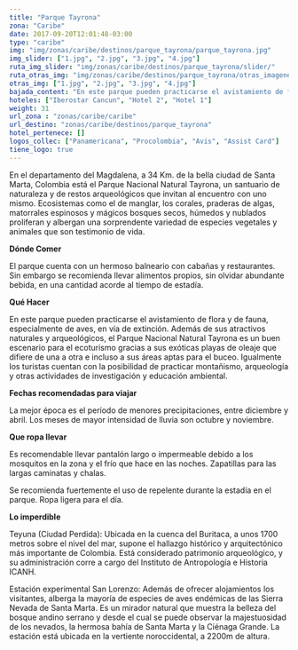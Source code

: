 ```yaml
---
title: "Parque Tayrona"
zona: "Caribe"
date: 2017-09-20T12:01:48-03:00
type: "caribe"
img: "img/zonas/caribe/destinos/parque_tayrona/parque_tayrona.jpg"
img_slider: ["1.jpg", "2.jpg", "3.jpg", "4.jpg"]
ruta_img_slider: "img/zonas/caribe/destinos/parque_tayrona/slider/"
ruta_otras_img: "img/zonas/caribe/destinos/parque_tayrona/otras_imagenes/"
otras_img: ["1.jpg", "2.jpg", "3.jpg", "4.jpg"]
bajada_content: "En este parque pueden practicarse el avistamiento de flora y de fauna, especialmente de aves, en vía de extinción. Además de sus atractivos naturales y arqueológicos, el Parque Nacional Natural Tayrona es un buen escenario para el ecoturismo gracias a sus exóticas playas de oleaje que difiere de una a otra e incluso a sus áreas aptas para el buceo."
hoteles: ["Iberostar Cancun", "Hotel 2", "Hotel 1"]
weight: 31
url_zona : "zonas/caribe/caribe"
url_destino: "zonas/caribe/destinos/parque_tayrona"
hotel_pertenece: []
logos_collec: ["Panamericana", "Procolombia", "Avis", "Assist Card"]
tiene_logo: true
---
```

En el departamento del Magdalena, a 34 Km. de la bella ciudad de Santa Marta, Colombia está el Parque Nacional Natural Tayrona, un santuario de naturaleza y de restos arqueológicos que invitan al encuentro con uno mismo. Ecosistemas como el de manglar, los corales, praderas de algas, matorrales espinosos y mágicos bosques secos, húmedos y nublados proliferan y albergan una sorprendente variedad de especies vegetales y animales que son testimonio de vida.

**Dónde Comer**

El parque cuenta con un hermoso balneario con cabañas y restaurantes. Sin embargo se recomienda llevar alimentos propios, sin olvidar abundante bebida, en una cantidad acorde al tiempo de estadía.

**Qué Hacer**

En este parque pueden practicarse el avistamiento de flora y de fauna, especialmente de aves, en vía de extinción. Además de sus atractivos naturales y arqueológicos, el Parque Nacional Natural Tayrona es un buen escenario para el ecoturismo gracias a sus exóticas playas de oleaje que difiere de una a otra e incluso a sus áreas aptas para el buceo. Igualmente los turistas cuentan con la posibilidad de practicar montañismo, arqueología y otras actividades de investigación y educación ambiental.

**Fechas recomendadas para viajar**

La mejor época es el período de menores precipitaciones, entre diciembre y abril. Los meses de mayor intensidad de lluvia son octubre y noviembre.

**Que ropa llevar**

Es recomendable llevar pantalón largo o impermeable debido a los mosquitos en la zona y el frío que hace en las noches. Zapatillas para las largas caminatas y chalas.

Se recomienda fuertemente el uso de repelente durante la estadía en el parque.
Ropa ligera para el día.

**Lo imperdible**

Teyuna (Ciudad Perdida): Ubicada en la cuenca del Buritaca, a unos 1700 metros sobre el nivel del mar, supone el hallazgo histórico y arquitectónico más importante de Colombia. Está considerado patrimonio arqueológico, y su administración corre a cargo del Instituto de Antropología e Historia ICANH.

Estación experimental San Lorenzo: Además de ofrecer alojamientos los visitantes, alberga la mayoría de especies de aves endémicas de las Sierra Nevada de Santa Marta. Es un mirador natural que muestra la belleza del bosque andino serrano y desde el cual se puede observar la majestuosidad de los nevados, la hermosa bahía de Santa Marta y la Ciénaga Grande. La estación está ubicada en la vertiente noroccidental, a 2200m de altura.
